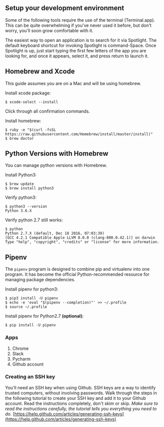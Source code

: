 ## Setup your development environment

Some of the following tools require the use of the terminal (Terminal.app). This can be quite overwhelming if you've never used it before, but don't worry, you'll soon grow comfortable with it.

The easiest way to open an application is to search for it via Spotlight. The default keyboard shortcut for invoking Spotlight is command-Space. Once Spotlight is up, just start typing the first few letters of the app you are looking for, and once it appears, select it, and press return to launch it.

## Homebrew and Xcode

This guide assumes you are on a Mac and will be using homebrew.

Install xcode package:

```
$ xcode-select --install
```

Click through all confirmation commands.

Install homebrew:

```
$ ruby -e "$(curl -fsSL https://raw.githubusercontent.com/Homebrew/install/master/install)"
$ brew doctor
```

## Python Versions with Homebrew

You can manage python versions with Homebrew. 

Install Python3:

```
$ brew update
$ brew install python3
```

Verify python3:

```
$ python3 --version
Python 3.6.X
```

Verify python 2.7 still works:

```
$ python
Python 2.7.X (default, Dec 18 2016, 07:03:39)
[GCC 4.2.1 Compatible Apple LLVM 8.0.0 (clang-800.0.42.1)] on darwin
Type "help", "copyright", "credits" or "license" for more information.
```

## Pipenv

The `pipenv` program is designed to combine pip and virtualenv into one program. It has become the official Python-recommended resource for managing package dependencies.

Install pipenv for python3:

```
$ pip3 install -U pipenv
$ echo -e 'eval "$(pipenv --completion)"' >> ~/.profile
$ source ~/.profile
```

Install pipenv for Python2.7 **(optional)**:

```
$ pip install -U pipenv
```

### Apps

1. Chrome
2. Slack
3. Pycharm
4. Github account

### Creating an SSH key

You'll need an SSH key when using Github. SSH keys are a way to identify trusted computers, without involving passwords. Walk through the steps in the following tutorial to create your SSH key and add it to your Github account. Read the instructions completely, don't skim or skip. *Make sure to read the instructions carefully, the tutorial tells you everything you need to do.* [https://help.github.com/articles/generating-ssh-keys](https://help.github.com/articles/generating-ssh-keys)
